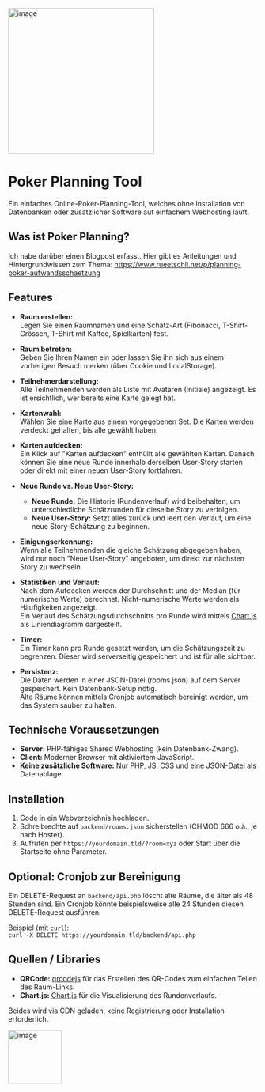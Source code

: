 <img width="295" alt="image" src="https://github.com/user-attachments/assets/3c6f6f75-7982-4ea3-aa99-8d6df309e035" />


# Poker Planning Tool

Ein einfaches Online-Poker-Planning-Tool, welches ohne Installation von Datenbanken oder zusätzlicher Software auf einfachem Webhosting läuft. 

## Was ist Poker Planning?
Ich habe darüber einen Blogpost erfasst. Hier gibt es Anleitungen und Hintergrundwissen zum Thema: https://www.rueetschli.net/p/planning-poker-aufwandsschaetzung

## Features

- **Raum erstellen:**  
  Legen Sie einen Raumnamen und eine Schätz-Art (Fibonacci, T-Shirt-Grössen, T-Shirt mit Kaffee, Spielkarten) fest.

- **Raum betreten:**  
  Geben Sie Ihren Namen ein oder lassen Sie ihn sich aus einem vorherigen Besuch merken (über Cookie und LocalStorage).

- **Teilnehmerdarstellung:**  
  Alle Teilnehmenden werden als Liste mit Avataren (Initiale) angezeigt. Es ist ersichtlich, wer bereits eine Karte gelegt hat.

- **Kartenwahl:**  
  Wählen Sie eine Karte aus einem vorgegebenen Set. Die Karten werden verdeckt gehalten, bis alle gewählt haben.

- **Karten aufdecken:**  
  Ein Klick auf "Karten aufdecken" enthüllt alle gewählten Karten. Danach können Sie eine neue Runde innerhalb derselben User-Story starten oder direkt mit einer neuen User-Story fortfahren.

- **Neue Runde vs. Neue User-Story:**  
  - **Neue Runde:** Die Historie (Rundenverlauf) wird beibehalten, um unterschiedliche Schätzrunden für dieselbe Story zu verfolgen.  
  - **Neue User-Story:** Setzt alles zurück und leert den Verlauf, um eine neue Story-Schätzung zu beginnen.

- **Einigungserkennung:**  
  Wenn alle Teilnehmenden die gleiche Schätzung abgegeben haben, wird nur noch "Neue User-Story" angeboten, um direkt zur nächsten Story zu wechseln.

- **Statistiken und Verlauf:**  
  Nach dem Aufdecken werden der Durchschnitt und der Median (für numerische Werte) berechnet. Nicht-numerische Werte werden als Häufigkeiten angezeigt.  
  Ein Verlauf des Schätzungsdurchschnitts pro Runde wird mittels [Chart.js](https://www.chartjs.org/) als Liniendiagramm dargestellt.

- **Timer:**  
  Ein Timer kann pro Runde gesetzt werden, um die Schätzungszeit zu begrenzen. Dieser wird serverseitig gespeichert und ist für alle sichtbar.

- **Persistenz:**  
  Die Daten werden in einer JSON-Datei (rooms.json) auf dem Server gespeichert. Kein Datenbank-Setup nötig.  
  Alte Räume können mittels Cronjob automatisch bereinigt werden, um das System sauber zu halten.

## Technische Voraussetzungen

- **Server:** PHP-fähiges Shared Webhosting (kein Datenbank-Zwang).
- **Client:** Moderner Browser mit aktiviertem JavaScript.
- **Keine zusätzliche Software:** Nur PHP, JS, CSS und eine JSON-Datei als Datenablage.

## Installation

1. Code in ein Webverzeichnis hochladen.
2. Schreibrechte auf `backend/rooms.json` sicherstellen (CHMOD 666 o.ä., je nach Hoster).
3. Aufrufen per `https://yourdomain.tld/?room=xyz` oder Start über die Startseite ohne Parameter.

## Optional: Cronjob zur Bereinigung

Ein DELETE-Request an `backend/api.php` löscht alte Räume, die älter als 48 Stunden sind. Ein Cronjob könnte beispielsweise alle 24 Stunden diesen DELETE-Request ausführen.

Beispiel (mit `curl`):  
`curl -X DELETE https://yourdomain.tld/backend/api.php`


## Quellen / Libraries

- **QRCode:** [qrcodejs](https://github.com/davidshimjs/qrcodejs) für das Erstellen des QR-Codes zum einfachen Teilen des Raum-Links.
- **Chart.js:** [Chart.js](https://www.chartjs.org/) für die Visualisierung des Rundenverlaufs.

Beides wird via CDN geladen, keine Registrierung oder Installation erforderlich.


<img width="108" alt="image" src="https://github.com/user-attachments/assets/155dc6cf-41e9-4964-823b-6eb7a4c71132" />


